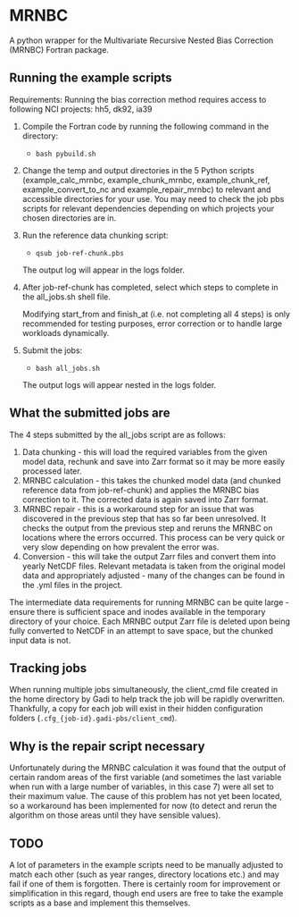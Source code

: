 # MRNBC

A python wrapper for the Multivariate Recursive Nested Bias Correction (MRNBC) Fortran package. 

## Running the example scripts

Requirements: Running the bias correction method requires access to following NCI projects: hh5, dk92, ia39

1. Compile the Fortran code by running the following command in the directory:
   - `bash pybuild.sh`

2. Change the temp and output directories in the 5 Python scripts (example_calc_mrnbc, example_chunk_mrnbc, example_chunk_ref, example_convert_to_nc and example_repair_mrnbc) to relevant and accessible directories for your use. You may need to check the job pbs scripts for relevant dependencies depending on which projects your chosen directories are in.

3. Run the reference data chunking script:
   - `qsub job-ref-chunk.pbs`
     
    The output log will appear in the logs folder.

4. After job-ref-chunk has completed, select which steps to complete in the all_jobs.sh shell file.
   
   Modifying start_from and finish_at (i.e. not completing all 4 steps) is only recommended for testing purposes, error correction or to handle large workloads dynamically.

5. Submit the jobs:
   - `bash all_jobs.sh`
  
   The output logs will appear nested in the logs folder.

## What the submitted jobs are

The 4 steps submitted by the all_jobs script are as follows:
1. Data chunking - this will load the required variables from the given model data, rechunk and save into Zarr format so it may be more easily processed later.
2. MRNBC calculation - this takes the chunked model data (and chunked reference data from job-ref-chunk) and applies the MRNBC bias correction to it. The corrected data is again saved into Zarr format.
3. MRNBC repair - this is a workaround step for an issue that was discovered in the previous step that has so far been unresolved. It checks the output from the previous step and reruns the MRNBC on locations where the errors occurred. This process can be very quick or very slow depending on how prevalent the error was.
4. Conversion - this will take the output Zarr files and convert them into yearly NetCDF files. Relevant metadata is taken from the original model data and appropriately adjusted - many of the changes can be found in the .yml files in the project.

The intermediate data requirements for running MRNBC can be quite large - ensure there is sufficient space and inodes available in the temporary directory of your choice. Each MRNBC output Zarr file is deleted upon being fully converted to NetCDF in an attempt to save space, but the chunked input data is not.

## Tracking jobs

When running multiple jobs simultaneously, the client_cmd file created in the home directory by Gadi to help track the job will be rapidly overwritten. Thankfully, a copy for each job will exist in their hidden configuration folders (`.cfg_{job-id}.gadi-pbs/client_cmd`).

## Why is the repair script necessary

Unfortunately during the MRNBC calculation it was found that the output of certain random areas of the first variable (and sometimes the last variable when run with a large number of variables, in this case 7) were all set to their maximum value. The cause of this problem has not yet been located, so a workaround has been implemented for now (to detect and rerun the algorithm on those areas until they have sensible values).

## TODO

A lot of parameters in the example scripts need to be manually adjusted to match each other (such as year ranges, directory locations etc.) and may fail if one of them is forgotten. There is certainly room for improvement or simplification in this regard, though end users are free to take the example scripts as a base and implement this themselves.

